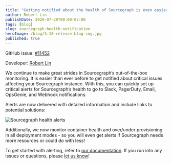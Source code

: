 ```yaml
---
title: "Getting notified about the health of Sourcegraph is even easier"
author: Robert Lin
publishDate: 2020-07-20T00:00-07:00
tags: [blog]
slug: sourcegraph-health-notification
heroImage: /blog/3.18-release-blog-img.jpg
published: true
---
```


GitHub issue: [#11452](https://github.com/sourcegraph/sourcegraph/issues/11452)

Developer: [Robert Lin](https://github.com/bobheadxi)

We continue to make great strides in Sourcegraph’s out-of-the-box monitoring. It is easier than ever before to get notified about critical
issues affecting your Sourcegraph instance. With this, you can quickly set up critical alerts for Sourcegraph’s health to go to Slack,
PagerDuty, Email, OpsGenie, and Webhook notifications.

Alerts are now delivered with detailed information and include links to potential solutions:

![Sourcegraph health alerts](https://storage.cloud.google.com/sourcegraph-assets/blog/3.18/healthy-sourcegraph.png "Sourcegraph health alerts")

Additionally, we now monitor container health and over/under provisioning in all deployment modes - so you will even get alerts if Sourcegraph
needs more resources or could do with less!

To get started with alerting, refer to [our documentation](https://docs.sourcegraph.com/admin/observability/alerting). If you run into any issues or questions, please [let us know](https://github.com/sourcegraph/sourcegraph/issues/new/choose)!
